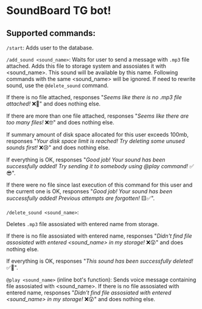 # SoundBoard TG bot!
## Supported commands:
`/start`:
Adds user to the database.

`/add_sound <sound_name>`:
Waits for user to send a message with `.mp3` file attached. Adds this file to storage system and assosiates it with <sound_name>. This sound will be available by this name.
Following commands with the same <sound_name> will be ignored. If need to rewrite sound, use the `@delete_sound` command.

If there is no file attached, responses "_Seems like there is no .mp3 file attached!_ ❌🧐" and does nothing else.

If there are more than one file attached, responses "_Seems like there are too many files!_ ❌🤓" and does nothing else.

If summary amount of disk space allocated for this user exceeds 100mb, responses "_Your disk space limit is reached! Try deleting some unused sounds first!_ ❌😢" and does nothing else.

If everything is OK, responses "_Good job! Your sound has been successfully added! Try sending it to somebody using @play command!_ ✅😎".

If there were no file since last execution of this command for this user and the current one is OK, responses "_Good job! Your sound has been successfully added! Previous attempts are forgotten!_ 🟨✅".

`/delete_sound <sound_name>`:

Deletes `.mp3` file assosiated with entered name from storage.

If there is no file assosiated with entered name, responses "_Didn't find file assosiated with entered <sound_name> in my storage!_ ❌😲" and does nothing else.

If everything is OK, responses "_This sound has been successfully deleted!_ ✅👾".

`@play <sound_name>` (inline bot's function):
Sends voice message containing file assosiated with <sound_name>.
If there is no file assosiated with entered name, responses "_Didn't find file assosiated with entered <sound_name> in my storage!_ ❌😲" and does nothing else.

